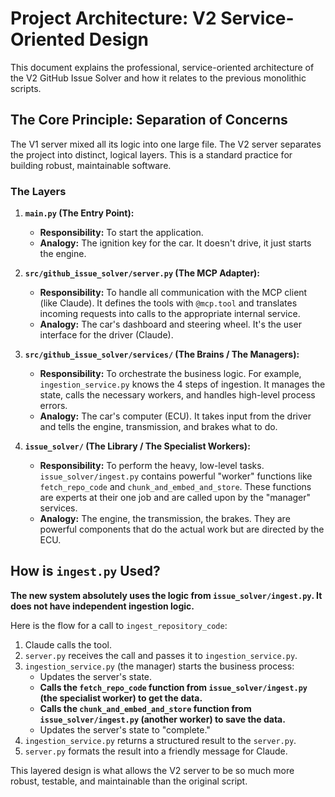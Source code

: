 # Project Architecture: V2 Service-Oriented Design

This document explains the professional, service-oriented architecture of the V2 GitHub Issue Solver and how it relates to the previous monolithic scripts.

## The Core Principle: Separation of Concerns

The V1 server mixed all its logic into one large file. The V2 server separates the project into distinct, logical layers. This is a standard practice for building robust, maintainable software.

### The Layers

1.  **`main.py` (The Entry Point):**
    *   **Responsibility:** To start the application.
    *   **Analogy:** The ignition key for the car. It doesn't drive, it just starts the engine.

2.  **`src/github_issue_solver/server.py` (The MCP Adapter):**
    *   **Responsibility:** To handle all communication with the MCP client (like Claude). It defines the tools with `@mcp.tool` and translates incoming requests into calls to the appropriate internal service.
    *   **Analogy:** The car's dashboard and steering wheel. It's the user interface for the driver (Claude).

3.  **`src/github_issue_solver/services/` (The Brains / The Managers):**
    *   **Responsibility:** To orchestrate the business logic. For example, `ingestion_service.py` knows the 4 steps of ingestion. It manages the state, calls the necessary workers, and handles high-level process errors.
    *   **Analogy:** The car's computer (ECU). It takes input from the driver and tells the engine, transmission, and brakes what to do.

4.  **`issue_solver/` (The Library / The Specialist Workers):**
    *   **Responsibility:** To perform the heavy, low-level tasks. `issue_solver/ingest.py` contains powerful "worker" functions like `fetch_repo_code` and `chunk_and_embed_and_store`. These functions are experts at their one job and are called upon by the "manager" services.
    *   **Analogy:** The engine, the transmission, the brakes. They are powerful components that do the actual work but are directed by the ECU.

## How is `ingest.py` Used?

**The new system absolutely uses the logic from `issue_solver/ingest.py`. It does not have independent ingestion logic.**

Here is the flow for a call to `ingest_repository_code`:

1.  Claude calls the tool.
2.  `server.py` receives the call and passes it to `ingestion_service.py`.
3.  `ingestion_service.py` (the manager) starts the business process:
    *   Updates the server's state.
    *   **Calls the `fetch_repo_code` function from `issue_solver/ingest.py` (the specialist worker) to get the data.**
    *   **Calls the `chunk_and_embed_and_store` function from `issue_solver/ingest.py` (another worker) to save the data.**
    *   Updates the server's state to "complete."
4.  `ingestion_service.py` returns a structured result to the `server.py`.
5.  `server.py` formats the result into a friendly message for Claude.

This layered design is what allows the V2 server to be so much more robust, testable, and maintainable than the original script.


